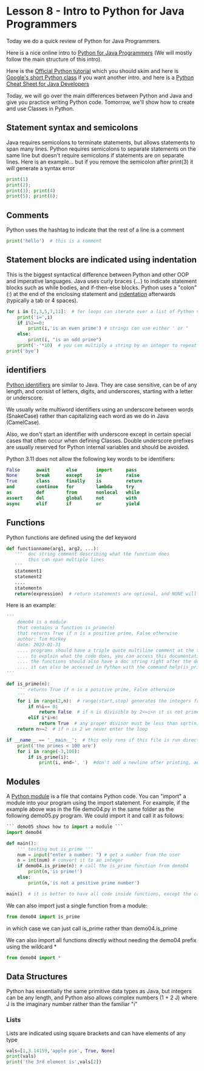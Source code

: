 # Lesson 8 - Intro to Python for Java Programmers

Today we do a quick review of Python for Java Programmers.

Here is a nice online intro to [Python for Java Programmers](http://python4java.necaise.org/Main/TableOfContents)
(We will mostly follow the main structure of this intro).

Here is the [Official Python tutorial](https://docs.python.org/3/tutorial/) which you should skim
and here is [Google's short Python class](https://developers.google.com/edu/python) if you want another intro.
and here is a [Python Cheat Sheet for Java Developers](https://github.com/akashp1712/awesome-python-cheatsheets#1-python-for-java-developers-1)

Today, we will go over the main differences between Python and Java and give you practice writing Python code.
Tomorrow, we'll show how to create and use Classes in Python.

## Statement syntax and semicolons
Java requires semicolons to terminate statements, but allows statements to span many lines.
Python requires semicolons to separate statements on the same line 
but doesn't require semicolons if statements are on separate lines.
Here is an example... but if you remove the semicolon after print(3) it will generate a syntax error
``` python
print(1) 
print(2); 
print(3); print(4)
print(5); print(6);
```

## Comments
Python uses the hashtag to indicate that the rest of a line is a comment
``` python
print('hello')  # this is a comment
```

## Statement blocks are indicated using indentation
This is the biggest syntactical difference between Python and other OOP and imperative languages.
Java uses curly braces {...} to indicate statement blocks such as while bodies, and if-then-else blocks.
Python uses a "colon" (:) at the end of the enclosing statement 
and [indentation](https://docs.python.org/3/reference/lexical_analysis.html#indentation) afterwards (typically a tab or 4 spaces).
``` python
for i in [2,3,5,7,11]:  # for loops can iterate over a list of Python values
    print('i=',i)
    if i%2==0:
        print(i,'is an even prime') # strings can use either ' or "
    else:
        print(i, "is an odd prime") 
    print('-'*10)  # you can multiply a string by an integer to repeat it
print('bye')
```

## identifiers
[Python identifiers](https://docs.python.org/3/reference/lexical_analysis.html#keywords) are similar to Java. They are case sensitive, can be of any length, and
consist of letters, digits, and underscores, starting with a letter or underscore.

We usually write multiword identifiers using an underscore between words (SnakeCase)
rather than capitalizing each word as we do in Java (CamelCase).

Also, we don't start an identifier with underscore except in certain special cases that
often occur when defining Classes.  Double underscore prefixes are usually reserved for 
Python internal variables and should be avoided.

Python 3.11 does not allow the following key words to be identifiers:
``` python
False      await      else       import     pass
None       break      except     in         raise
True       class      finally    is         return
and        continue   for        lambda     try
as         def        from       nonlocal   while
assert     del        global     not        with
async      elif       if         or         yield
```

## Functions
Python functions are defined using the def keyword 
``` python
def functionname(arg1, arg2, ...):
   '''  doc string comment describing what the function does
        this can span multiple lines
   '''
   statement1
   statement2
   ....
   statementn
   return(expression)  # return statements are optional, and NONE will be return if no return is given
```
Here is an example:
``` python
'''
    demo04 is a module 
    that contains a function is_prime(n) 
    that returns True if n is a positive prime, False otherwise
    author: Tim Hickey
    date: 2023-01-31
    .... programs should have a triple quote multiline comment at the top
    .... to explain what the code does, you can access this documentation with the help function
    .... the functions should also have a doc string right after the definition line,
    .... it can also be accessed in Python with the command help(is_prime)
'''

def is_prime(n):
    ''' returns True if n is a positive prime, False otherwise 
    '''
    for i in range(2,n):  # range(start,stop) generates the integers from start up to but not including stop
        if n%i== 0:
            return False  # if n is divisible by 2<=i<n it is not prime
        elif i*i>n:
            return True  # any proper divisor must be less than sqrt(n)
    return n>=2  # if n is 2 we never enter the loop

if __name__ == '__main__':  # this only runs if this file is run directly, not if imported as a module
    print('the primes < 100 are')
    for i in range(-3,100):
        if is_prime(i):
            print(i, end=', ')  #don't add a newline after printing, add a comma space instead
```

## Modules
A [Python module](https://docs.python.org/3/reference/import.html) is a file that contains Python code.
You can "import" a module into your program using the import statement.
For example, if the example above was in the file demo04.py in the same folder
as the following demo05.py program. We could import it and call it as follows:
``` python
``` demo05 shows how to import a module ```
import demo04

def main():
    ''' testing out is_prime '''
    num = input("enter a number: ") # get a number from the user
    n = int(num) # convert it to an integer
    if demo04.is_prime(n): # call the is_prime function from demo04
        print(n,'is prime!')
    else:
        print(n,'is not a positive prime number')

main()  # it is better to have all code inside functions, except the call to the main function 
```

We can also import just a single function from a module:
``` python
from demo04 import is_prime
```
in which case we can just call is_prime rather than demo04.is_prime

We can also import all functions directly without needing the demo04 prefix using the wildcard *
``` python
from demo04 import *
```

## Data Structures
Python has essentially the same primitive data types as Java, but integers can be any length, and Python also allows complex numbers (1 + 2 J) where J is the imaginary number rather than the familiar "i"

### Lists
Lists are indicated using square brackets and can have elements of any type
``` python
vals=[1,3.14159,'apple pie', True, None]
print(vals)
print('the 3rd element is',vals[2])
```

